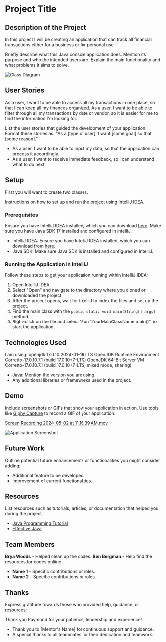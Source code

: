 # Project Title

## Description of the Project

In this project I will be creating an application that can track all financial transactions either for a business or for personal use.

Briefly describe what this Java console application does. Mention its purpose and who the intended users are. Explain the main functionality and what problems it aims to solve.

![Class Diagram](path/to/your/class_diagram.png)

## User Stories

As a user, I want to be able to access all my transactions in one place, so that I can keep all my finances organized.
As a user, I want to be able to filter through all my transactions by date or vendor, so it is easier for me to find the information I'm looking for.

List the user stories that guided the development of your application. Format these stories as: "As a [type of user], I want [some goal] so that [some reason]."

- As a user, I want to be able to input my data, so that the application can process it accordingly.
- As a user, I want to receive immediate feedback, so I can understand what to do next.

## Setup

First you will want to create two classes.

Instructions on how to set up and run the project using IntelliJ IDEA.

### Prerequisites

Ensure you have IntelliJ IDEA installed, which you can download [here](https://www.jetbrains.com/idea/download/).
Make sure you have Java SDK 17 installed and configured in intelliJ.

- IntelliJ IDEA: Ensure you have IntelliJ IDEA installed, which you can download from [here](https://www.jetbrains.com/idea/download/).
- Java SDK: Make sure Java SDK is installed and configured in IntelliJ.

### Running the Application in IntelliJ

Follow these steps to get your application running within IntelliJ IDEA:

1. Open IntelliJ IDEA.
2. Select "Open" and navigate to the directory where you cloned or downloaded the project.
3. After the project opens, wait for IntelliJ to index the files and set up the project.
4. Find the main class with the `public static void main(String[] args)` method.
5. Right-click on the file and select 'Run 'YourMainClassName.main()'' to start the application.

## Technologies Used
I am using:
openjdk 17.0.10 2024-01-16 LTS
OpenJDK Runtime Environment Corretto-17.0.10.7.1 (build 17.0.10+7-LTS)
OpenJDK 64-Bit Server VM Corretto-17.0.10.7.1 (build 17.0.10+7-LTS, mixed mode, sharing)

- Java: Mention the version you are using.
- Any additional libraries or frameworks used in the project.

## Demo


Include screenshots or GIFs that show your application in action. Use tools like [Giphy Capture](https://giphy.com/apps/giphycapture) to record a GIF of your application.

[Screen Recording 2024-05-02 at 11.16.39 AM.mov](..%2F..%2FScreen%20Recording%202024-05-02%20at%2011.16.39%E2%80%AFAM.mov)

![Application Screenshot](path/to/your/screenshot.png)

## Future Work

Outline potential future enhancements or functionalities you might consider adding:

- Additional feature to be developed.
- Improvement of current functionalities.

## Resources

List resources such as tutorials, articles, or documentation that helped you during the project.

- [Java Programming Tutorial](https://www.example.com)
- [Effective Java](https://www.example.com)

## Team Members
**Brya Woods** - Helped clean up the codes.
**Ben Bergman** - Help find the resources for codes onliine.

- **Name 1** - Specific contributions or roles.
- **Name 2** - Specific contributions or roles.

## Thanks

Express gratitude towards those who provided help, guidance, or resources:

Thank you Raymond for your patience, leadership and experience!
- Thank you to [Mentor's Name] for continuous support and guidance.
- A special thanks to all teammates for their dedication and teamwork.

